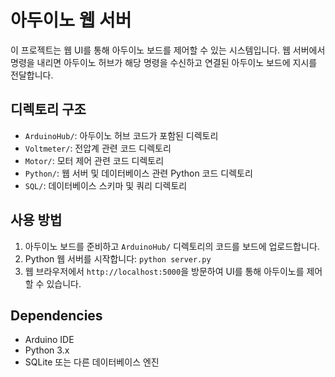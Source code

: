 # 아두이노 웹 서버

이 프로젝트는 웹 UI를 통해 아두이노 보드를 제어할 수 있는 시스템입니다. 웹 서버에서 명령을 내리면 아두이노 허브가 해당 명령을 수신하고 연결된 아두이노 보드에 지시를 전달합니다.

## 디렉토리 구조

- `ArduinoHub/`: 아두이노 허브 코드가 포함된 디렉토리
- `Voltmeter/`: 전압계 관련 코드 디렉토리
- `Motor/`: 모터 제어 관련 코드 디렉토리
- `Python/`: 웹 서버 및 데이터베이스 관련 Python 코드 디렉토리
- `SQL/`: 데이터베이스 스키마 및 쿼리 디렉토리

## 사용 방법

1. 아두이노 보드를 준비하고 `ArduinoHub/` 디렉토리의 코드를 보드에 업로드합니다.
2. Python 웹 서버를 시작합니다: `python server.py`
3. 웹 브라우저에서 `http://localhost:5000`을 방문하여 UI를 통해 아두이노를 제어할 수 있습니다.

## Dependencies

- Arduino IDE
- Python 3.x
- SQLite 또는 다른 데이터베이스 엔진
